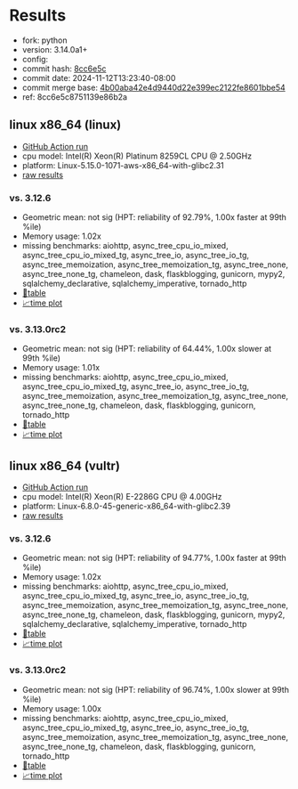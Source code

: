 # Results

- fork: python
- version: 3.14.0a1+
- config: 
- commit hash: [8cc6e5c](https://github.com/python/cpython/commit/8cc6e5c)
- commit date: 2024-11-12T13:23:40-08:00
- commit merge base: [4b00aba42e4d9440d22e399ec2122fe8601bbe54](https://github.com/python/cpython/commit/4b00aba42e4d9440d22e399ec2122fe8601bbe54)
- ref: 8cc6e5c8751139e86b2a

## linux x86_64 (linux)

- [GitHub Action run](https://github.com/facebookexperimental/free-threading-benchmarking/actions/runs/11808121980)
- cpu model: Intel(R) Xeon(R) Platinum 8259CL CPU @ 2.50GHz
- platform: Linux-5.15.0-1071-aws-x86_64-with-glibc2.31
- [raw results](bm-20241112-linux-x86_64-python-8cc6e5c8751139e86b2a-3.14.0a1%2B-8cc6e5c.json)

### vs. 3.12.6

- Geometric mean: not sig (HPT: reliability of 92.79%, 1.00x faster at 99th %ile)
- Memory usage: 1.02x
- missing benchmarks: aiohttp, async_tree_cpu_io_mixed, async_tree_cpu_io_mixed_tg, async_tree_io, async_tree_io_tg, async_tree_memoization, async_tree_memoization_tg, async_tree_none, async_tree_none_tg, chameleon, dask, flaskblogging, gunicorn, mypy2, sqlalchemy_declarative, sqlalchemy_imperative, tornado_http
- [📄table](bm-20241112-linux-x86_64-python-8cc6e5c8751139e86b2a-3.14.0a1%2B-8cc6e5c-vs-3.12.6.md)
- [📈time plot](bm-20241112-linux-x86_64-python-8cc6e5c8751139e86b2a-3.14.0a1%2B-8cc6e5c-vs-3.12.6.svg)

### vs. 3.13.0rc2

- Geometric mean: not sig (HPT: reliability of 64.44%, 1.00x slower at 99th %ile)
- Memory usage: 1.01x
- missing benchmarks: aiohttp, async_tree_cpu_io_mixed, async_tree_cpu_io_mixed_tg, async_tree_io, async_tree_io_tg, async_tree_memoization, async_tree_memoization_tg, async_tree_none, async_tree_none_tg, chameleon, dask, flaskblogging, gunicorn, tornado_http
- [📄table](bm-20241112-linux-x86_64-python-8cc6e5c8751139e86b2a-3.14.0a1%2B-8cc6e5c-vs-3.13.0rc2.md)
- [📈time plot](bm-20241112-linux-x86_64-python-8cc6e5c8751139e86b2a-3.14.0a1%2B-8cc6e5c-vs-3.13.0rc2.svg)

## linux x86_64 (vultr)

- [GitHub Action run](https://github.com/facebookexperimental/free-threading-benchmarking/actions/runs/11808121980)
- cpu model: Intel(R) Xeon(R) E-2286G CPU @ 4.00GHz
- platform: Linux-6.8.0-45-generic-x86_64-with-glibc2.39
- [raw results](bm-20241112-vultr-x86_64-python-8cc6e5c8751139e86b2a-3.14.0a1%2B-8cc6e5c.json)

### vs. 3.12.6

- Geometric mean: not sig (HPT: reliability of 94.77%, 1.00x faster at 99th %ile)
- Memory usage: 1.02x
- missing benchmarks: aiohttp, async_tree_cpu_io_mixed, async_tree_cpu_io_mixed_tg, async_tree_io, async_tree_io_tg, async_tree_memoization, async_tree_memoization_tg, async_tree_none, async_tree_none_tg, chameleon, dask, flaskblogging, gunicorn, mypy2, sqlalchemy_declarative, sqlalchemy_imperative, tornado_http
- [📄table](bm-20241112-vultr-x86_64-python-8cc6e5c8751139e86b2a-3.14.0a1%2B-8cc6e5c-vs-3.12.6.md)
- [📈time plot](bm-20241112-vultr-x86_64-python-8cc6e5c8751139e86b2a-3.14.0a1%2B-8cc6e5c-vs-3.12.6.svg)

### vs. 3.13.0rc2

- Geometric mean: not sig (HPT: reliability of 96.74%, 1.00x slower at 99th %ile)
- Memory usage: 1.00x
- missing benchmarks: aiohttp, async_tree_cpu_io_mixed, async_tree_cpu_io_mixed_tg, async_tree_io, async_tree_io_tg, async_tree_memoization, async_tree_memoization_tg, async_tree_none, async_tree_none_tg, chameleon, dask, flaskblogging, gunicorn, tornado_http
- [📄table](bm-20241112-vultr-x86_64-python-8cc6e5c8751139e86b2a-3.14.0a1%2B-8cc6e5c-vs-3.13.0rc2.md)
- [📈time plot](bm-20241112-vultr-x86_64-python-8cc6e5c8751139e86b2a-3.14.0a1%2B-8cc6e5c-vs-3.13.0rc2.svg)

